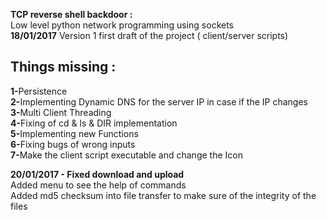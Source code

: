 <b><h>TCP reverse shell backdoor :</h></b><br>
Low level python network programming using sockets <br>
<b>18/01/2017</b> Version 1 first draft of the project ( client/server scripts)<br>
<b><h2>Things missing :</h2></b>
<b>1-</b>Persistence <br>
<b>2-</b>Implementing Dynamic DNS for the server IP in case if the IP changes<br>
<b>3-</b>Multi Client Threading<br>
<b>4-</b>Fixing of cd & ls & DIR implementation<br>
<b>5-</b>Implementing new Functions<br>
<b>6-</b>Fixing bugs of wrong inputs<br>
<b>7-</b>Make the client script executable and change the Icon<br>

<b>20/01/2017 - Fixed download and upload  </b><br>
Added menu to see the help of commands<br>
Added md5 checksum into file transfer to make sure of the integrity of the files


~~~~~~~~~~~~~~~~~~~~~~~~~~~~~~~~ By Salah Baddou ~~~~~~~~~~~~~~~~~~~~~~~~~~~~~~~~~~~

